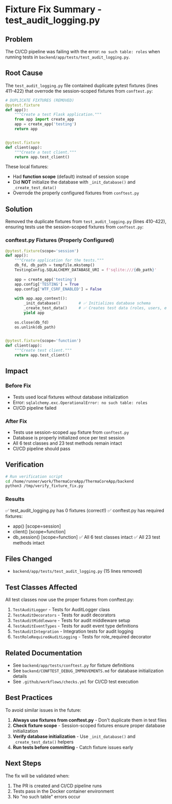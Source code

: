 # Fixture Fix Summary - test_audit_logging.py

## Problem

The CI/CD pipeline was failing with the error: `no such table: roles` when running tests in `backend/app/tests/test_audit_logging.py`.

## Root Cause

The `test_audit_logging.py` file contained duplicate pytest fixtures (lines 411-422) that overrode the session-scoped fixtures from `conftest.py`:

```python
# DUPLICATE FIXTURES (REMOVED)
@pytest.fixture
def app():
    """Create a test Flask application."""
    from app import create_app
    app = create_app('testing')
    return app


@pytest.fixture
def client(app):
    """Create a test client."""
    return app.test_client()
```

These local fixtures:
- Had **function scope** (default) instead of session scope
- Did **NOT** initialize the database with `_init_database()` and `_create_test_data()`
- Overrode the properly configured fixtures from `conftest.py`

## Solution

Removed the duplicate fixtures from `test_audit_logging.py` (lines 410-422), ensuring tests use the session-scoped fixtures from `conftest.py`:

### conftest.py Fixtures (Properly Configured)

```python
@pytest.fixture(scope='session')
def app():
    """Create application for the tests."""
    db_fd, db_path = tempfile.mkstemp()
    TestingConfig.SQLALCHEMY_DATABASE_URI = f'sqlite:///{db_path}'
    
    app = create_app('testing')
    app.config['TESTING'] = True
    app.config['WTF_CSRF_ENABLED'] = False
    
    with app.app_context():
        _init_database()        # ✅ Initializes database schema
        _create_test_data()     # ✅ Creates test data (roles, users, etc.)
        yield app
        
    os.close(db_fd)
    os.unlink(db_path)


@pytest.fixture(scope='function')
def client(app):
    """Create test client."""
    return app.test_client()
```

## Impact

### Before Fix
- Tests used local fixtures without database initialization
- Error: `sqlalchemy.exc.OperationalError: no such table: roles`
- CI/CD pipeline failed

### After Fix
- Tests use session-scoped `app` fixture from `conftest.py`
- Database is properly initialized once per test session
- All 6 test classes and 23 test methods remain intact
- CI/CD pipeline should pass

## Verification

```bash
# Run verification script
cd /home/runner/work/ThermaCoreApp/ThermaCoreApp/backend
python3 /tmp/verify_fixture_fix.py
```

### Results
✅ test_audit_logging.py has 0 fixtures (correct!)
✅ conftest.py has required fixtures:
  - app() [scope=session]
  - client() [scope=function]  
  - db_session() [scope=function]
✅ All 6 test classes intact
✅ All 23 test methods intact

## Files Changed

- `backend/app/tests/test_audit_logging.py` (15 lines removed)

## Test Classes Affected

All test classes now use the proper fixtures from conftest.py:

1. `TestAuditLogger` - Tests for AuditLogger class
2. `TestAuditDecorators` - Tests for audit decorators
3. `TestAuditMiddleware` - Tests for audit middleware setup
4. `TestAuditEventTypes` - Tests for audit event type definitions
5. `TestAuditIntegration` - Integration tests for audit logging
6. `TestRoleRequiredAuditLogging` - Tests for role_required decorator

## Related Documentation

- See `backend/app/tests/conftest.py` for fixture definitions
- See `backend/CONFTEST_DEBUG_IMPROVEMENTS.md` for database initialization details
- See `.github/workflows/checks.yml` for CI/CD test execution

## Best Practices

To avoid similar issues in the future:

1. **Always use fixtures from conftest.py** - Don't duplicate them in test files
2. **Check fixture scope** - Session-scoped fixtures ensure proper database initialization
3. **Verify database initialization** - Use `_init_database()` and `_create_test_data()` helpers
4. **Run tests before committing** - Catch fixture issues early

## Next Steps

The fix will be validated when:
1. The PR is created and CI/CD pipeline runs
2. Tests pass in the Docker container environment
3. No "no such table" errors occur
